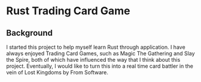 # Rust Trading Card Game

## Background
I started this project to help myself learn Rust through application. I have always enjoyed Trading Card Games, such as Magic The Gathering and Slay the Spire, both of which have influenced the way that I think about this project. Eventually, I would like to turn this into a real time card battler in the vein of Lost Kingdoms by From Software.
